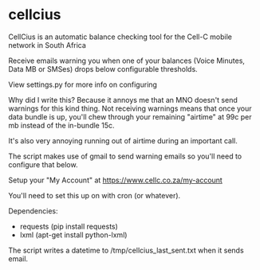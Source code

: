 cellcius
========

CellCius is an automatic balance checking tool for the Cell-C mobile network in 
South Africa

Receive emails warning you when one of your balances (Voice Minutes, 
Data MB or SMSes) drops below configurable thresholds.

View settings.py for more info on configuring

Why did I write this? 
Because it annoys me that an MNO doesn't send warnings for this kind thing. 
Not receiving warnings means that once your data bundle is up, you'll 
chew through your remaining "airtime" at 99c per mb instead of the 
in-bundle 15c.

It's also very annoying running out of airtime during an important call.

The script makes use of gmail to send warning emails so you'll need to 
configure that below.

Setup your "My Account" at https://www.cellc.co.za/my-account

You'll need to set this up on with cron (or whatever).

Dependencies:
* requests (pip install requests)
* lxml (apt-get install python-lxml)

The script writes a datetime to /tmp/cellcius_last_sent.txt when it sends email.
